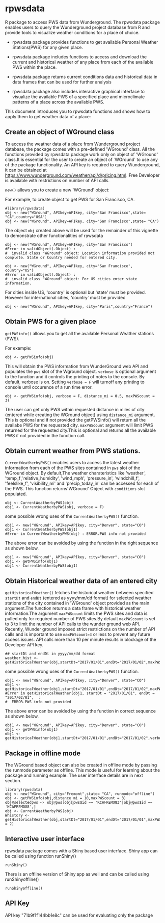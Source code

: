 # rpwsdata
R package to access PWS data from Wunderground.
The rpwsdata package enables users to query the Wunderground project database from R and provide tools to visualize weather conditions for a place of choice.

* rpwsdata package provides functions to get available Personal Weather Stations(PWS) for any given place.

* rpwsdata package includes functions to access and download the current and historical weather of any place from each of the available PWS within the place.

* rpwsdata package returns current conditions data and historical data in data frames that can be used for further analysis

* rpwsdata package also includes interactive graphical interface to visualize the available PWS of a specified place and microclimate patterns of a place across the available PWS.

This document introduces you to rpwsdata functions and shows how to apply them to get weather data of a place:

## Create an object of WGround class

To access the weather data of a place from Wunderground project database, the package comes with a pre-defined 'WGround' class. All the functions provided by rpwsdata package work only on object of 'WGround' class.It is essential for the user to create an object of 'WGround' to use any of the package functionality.
An API key is required to query Wunderground, it can be obtained at https://www.wunderground.com/weather/api/d/pricing.html. Free Developer is available with restrictions on number of API calls.

`new()` allows you to create a new 'WGround' object:

For example, to create object to get PWS for San Francisco, CA.

```{r, eval=FALSE}
#library(rpwsdata)
obj <- new("WGround", APIkey=APIkey, city="San Francisco",state= "CA",country="USA")
obj <- new("WGround", APIkey=APIkey, city="San Francisco",state= "CA")
```

The object `obj` created above will be used for the remainder of this vignette to demonstrate other functionalities of rpwsdata

```{r, eval=FALSE}
obj <- new("WGround", APIkey=APIkey, city="San Francisco")
#Error in validObject(.Object) : 
#  invalid class "WGround" object: Location information provided not complete. State or Country needed for entered city.

obj <- new("WGround", APIkey=APIkey, city="San Francisco", country="US")
#Error in validObject(.Object) : 
#  invalid class "WGround" object: For US cities enter state information.
```

For cities inside US, 'country' is optional but 'state' must be provided. However for international cities, 'country' must be provided

```{r, eval=FALSE}
obj <- new("WGround", APIkey=APIkey, city="Paris",country="France")
```

## Obtain PWS for a given place

`getPWSinfo()` allows you to get all the available Personal Weather stations (PWS).

For example:

```{r, eval=FALSE}
obj <- getPWSinfo(obj)
```

This will obtain the PWS information from WunderGround web API and populates the `pws` slot of the Wground object.
`verbose` is optional argument to the function and it controls the printing of notes to the console. By default, verbose is on.
Setting `verbose = F` will turnoff any printing to console until occurence of a run time error.

```{r, eval = FALSE}
obj <- getPWSinfo(obj, verbose = F, distance_mi = 0.5, maxPWScount = 3)
```

The user can get only PWS within requested distance in miles of city (entered while creating the WGround object) using `distance_mi` argument.
This is optional and if not provided the getPWSinfo() will return all the availabe PWS for the requested city.
`maxPWScount` argument will limit PWS returned for the requested city.This is optional and returns all the available PWS if not provided in the function call.

## Obtain current weather from PWS stations.

`CurrentWeatherbyPWS()` enables users to access the latest weather information from each of the PWS sites contained in `pws` slot of the WGround object.
By default,The weather charateristics like 'weather', 'temp_f','relative_humidity', 'wind_mph', 'pressure_in', 'windchill_f', 'feelslike_f', 'visibility_mi' and 'precip_today_in' can be accessed for each of the PWS. This function returns'WGround' Object with `conditions` slot populated. 
```{r, eval = FALSE}
obj <- CurrentWeatherbyPWS(obj)
obj1 <- CurrentWeatherbyPWS(obj, verbose = F)
```

some possible wrong uses of the `CurrentWeatherbyPWS()` function.

```{r, eval = FALSE}
obj1 <- new("WGround", APIkey=APIkey, city="Denver", state="CO")
obj1 <- CurrentWeatherbyPWS(obj1)
#Error in CurrentWeatherbyPWS(obj) : ERROR.PWS info not provided 
```

The above error can be avoided by using the function in the right sequence as shown below.

```{r, eval = FALSE}
obj1 <- new("WGround", APIkey=APIkey, city="Denver", state="CO")
obj1 <- getPWSinfo(obj1)
obj1 <- CurrentWeatherbyPWS(obj1)
```

## Obtain Historical weather data of an entered city

`getHistoricalWeather()` fetches the historical weather between specified `startDt` and `endDt` (entered as yyyy/mm/dd format) for selected weather stations of the city contained in 'WGround' object provided as the main argument.The function returns a data frame with historical weather information.The argument `maxPWScount` limits the PWS sites and data is pulled only for required number of PWS sites.By default `maxPWScount` is set to 3 to limit the number of API calls to the wunder ground web API. Recently, Wunder ground imposed strict restrictions on the number of API calls and is important to use `maxPWScount=3` or less to prevent any future access issues. API calls more than 10 per minute results in blockage of the Developer API key.

```{r, eval = FALSE}
## startDt and endDt in yyyy/mm/dd format
weather_hist <- getHistoricalWeather(obj,startDt="2017/01/01",endDt="2017/01/02",maxPWScount=1)
```

some possible wrong uses of the `CurrentWeatherbyPWS()` function.

```{r, eval = FALSE}
obj1 <- new("WGround", APIkey=APIkey, city="Denver", state="CO")
obj1 <- getHistoricalWeather(obj1,startDt="2017/01/01",endDt="2017/01/02",maxPWScount=1,verbose=F)
#Error in getHistoricalWeather(obj1, startDt = "2017/01/01", endDt = "2017/02/01",  : 
#  ERROR.PWS info not provided  
```

The above error can be avoided by using the function in correct sequence as shown below.

```{r, eval = FALSE}
obj1 <- new("WGround", APIkey=APIkey, city="Denver", state="CO")
obj1 <- getPWSinfo(obj1)
obj1 <- getHistoricalWeather(obj1,startDt="2017/01/01",endDt="2017/01/02",verbose=F)
```

## Package in offline mode

The WGround based object can also be created in offline mode by passing the runmode parameter as offline. This mode is useful for learning about the package and running example. The user interface details are in next section.

```{r, eval=TRUE}
library(rpwsdata)
obj <- new("WGround", city="Fremont",state= "CA", runmode="offline")
obj <- getPWSinfo(obj,distance_mi = 10,maxPWScount = 3)
obj@selectedpws <- obj@pws[obj@pws$id == 'KCAFREMO83'|obj@pws$id == 'KCAFREMO88',]
obj <- CurrentWeatherbyPWS(obj)
Whistory <- getHistoricalWeather(obj,startDt="2017/01/01",endDt="2017/01/01",maxPWScount = 2)
```

## Interactive user interface

rpwsdata package comes with a Shiny based user interface. Shiny app can be called using function runShiny()

```{r, eval=FALSE}
runShiny()
```

There is an offline version of Shiny app as well and can be called using runShinyoffline()

```{r, eval=FALSE}
runShinyoffline()
```

## API Key

API key "71b9f1f144bb1e8c" can be used for evaluating only the package
